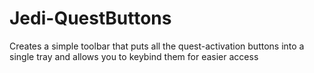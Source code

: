# Jedi-QuestButtons
Creates a simple toolbar that puts all the quest-activation buttons into a single tray and allows you to keybind them for easier access

